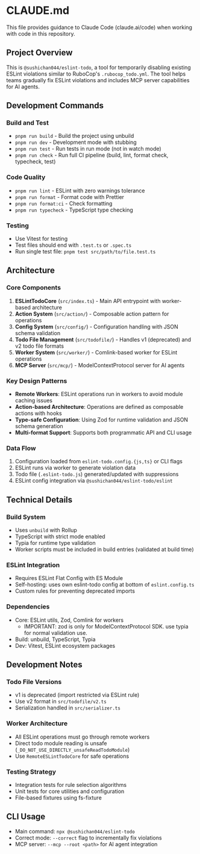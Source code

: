 # CLAUDE.md

This file provides guidance to Claude Code (claude.ai/code) when working with code in this repository.

## Project Overview

This is `@sushichan044/eslint-todo`, a tool for temporarily disabling existing ESLint violations similar to RuboCop's `.rubocop_todo.yml`. The tool helps teams gradually fix ESLint violations and includes MCP server capabilities for AI agents.

## Development Commands

### Build and Test

- `pnpm run build` - Build the project using unbuild
- `pnpm run dev` - Development mode with stubbing
- `pnpm run test` - Run tests in run mode (not in watch mode)
- `pnpm run check` - Run full CI pipeline (build, lint, format check, typecheck, test)

### Code Quality

- `pnpm run lint` - ESLint with zero warnings tolerance
- `pnpm run format` - Format code with Prettier
- `pnpm run format:ci` - Check formatting
- `pnpm run typecheck` - TypeScript type checking

### Testing

- Use Vitest for testing
- Test files should end with `.test.ts` or `.spec.ts`
- Run single test file: `pnpm test src/path/to/file.test.ts`

## Architecture

### Core Components

1. **ESLintTodoCore** (`src/index.ts`) - Main API entrypoint with worker-based architecture
2. **Action System** (`src/action/`) - Composable action pattern for operations
3. **Config System** (`src/config/`) - Configuration handling with JSON schema validation
4. **Todo File Management** (`src/todofile/`) - Handles v1 (deprecated) and v2 todo file formats
5. **Worker System** (`src/worker/`) - Comlink-based worker for ESLint operations
6. **MCP Server** (`src/mcp/`) - ModelContextProtocol server for AI agents

### Key Design Patterns

- **Remote Workers**: ESLint operations run in workers to avoid module caching issues
- **Action-based Architecture**: Operations are defined as composable actions with hooks
- **Type-safe Configuration**: Using Zod for runtime validation and JSON schema generation
- **Multi-format Support**: Supports both programmatic API and CLI usage

### Data Flow

1. Configuration loaded from `eslint-todo.config.{js,ts}` or CLI flags
2. ESLint runs via worker to generate violation data
3. Todo file (`.eslint-todo.js`) generated/updated with suppressions
4. ESLint config integration via `@sushichan044/eslint-todo/eslint`

## Technical Details

### Build System

- Uses `unbuild` with Rollup
- TypeScript with strict mode enabled
- Typia for runtime type validation
- Worker scripts must be included in build entries (validated at build time)

### ESLint Integration

- Requires ESLint Flat Config with ES Module
- Self-hosting: uses own eslint-todo config at bottom of `eslint.config.ts`
- Custom rules for preventing deprecated imports

### Dependencies

- Core: ESLint utils, Zod, Comlink for workers
  - IMPORTANT: zod is only for ModelContextProtocol SDK. use typia for normal validation use.
- Build: unbuild, TypeScript, Typia
- Dev: Vitest, ESLint ecosystem packages

## Development Notes

### Todo File Versions

- v1 is deprecated (import restricted via ESLint rule)
- Use v2 format in `src/todofile/v2.ts`
- Serialization handled in `src/serializer.ts`

### Worker Architecture

- All ESLint operations must go through remote workers
- Direct todo module reading is unsafe (`_DO_NOT_USE_DIRECTLY_unsafeReadTodoModule`)
- Use `RemoteESLintTodoCore` for safe operations

### Testing Strategy

- Integration tests for rule selection algorithms
- Unit tests for core utilities and configuration
- File-based fixtures using fs-fixture

## CLI Usage

- Main command: `npx @sushichan044/eslint-todo`
- Correct mode: `--correct` flag to incrementally fix violations
- MCP server: `--mcp --root <path>` for AI agent integration
